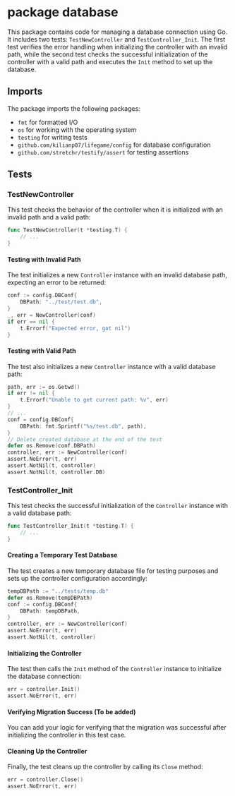  # package database

This package contains code for managing a database connection using Go. It includes two tests: `TestNewController` and `TestController_Init`. The first test verifies the error handling when initializing the controller with an invalid path, while the second test checks the successful initialization of the controller with a valid path and executes the `Init` method to set up the database.

## Imports

The package imports the following packages:

* `fmt` for formatted I/O
* `os` for working with the operating system
* `testing` for writing tests
* `github.com/kilianp07/lifegame/config` for database configuration
* `github.com/stretchr/testify/assert` for testing assertions

## Tests

### TestNewController

This test checks the behavior of the controller when it is initialized with an invalid path and a valid path:

```go
func TestNewController(t *testing.T) {
	// ...
}
```

#### Testing with Invalid Path

The test initializes a new `Controller` instance with an invalid database path, expecting an error to be returned:

```go
conf := config.DBConf{
	DBPath: "../test/test.db",
}
_, err = NewController(conf)
if err == nil {
	t.Errorf("Expected error, got nil")
}
```

#### Testing with Valid Path

The test also initializes a new `Controller` instance with a valid database path:

```go
path, err := os.Getwd()
if err != nil {
	t.Errorf("Unable to get current path: %v", err)
}
// ...
conf = config.DBConf{
	DBPath: fmt.Sprintf("%s/test.db", path),
}
// Delete created database at the end of the test
defer os.Remove(conf.DBPath)
controller, err := NewController(conf)
assert.NoError(t, err)
assert.NotNil(t, controller)
assert.NotNil(t, controller.DB)
```

### TestController_Init

This test checks the successful initialization of the `Controller` instance with a valid database path:

```go
func TestController_Init(t *testing.T) {
	// ...
}
```

#### Creating a Temporary Test Database

The test creates a new temporary database file for testing purposes and sets up the controller configuration accordingly:

```go
tempDBPath := "../tests/temp.db"
defer os.Remove(tempDBPath)
conf := config.DBConf{
	DBPath: tempDBPath,
}
controller, err := NewController(conf)
assert.NoError(t, err)
assert.NotNil(t, controller)
```

#### Initializing the Controller

The test then calls the `Init` method of the `Controller` instance to initialize the database connection:

```go
err = controller.Init()
assert.NoError(t, err)
```

#### Verifying Migration Success (To be added)

You can add your logic for verifying that the migration was successful after initializing the controller in this test case.

#### Cleaning Up the Controller

Finally, the test cleans up the controller by calling its `Close` method:

```go
err = controller.Close()
assert.NoError(t, err)
```

